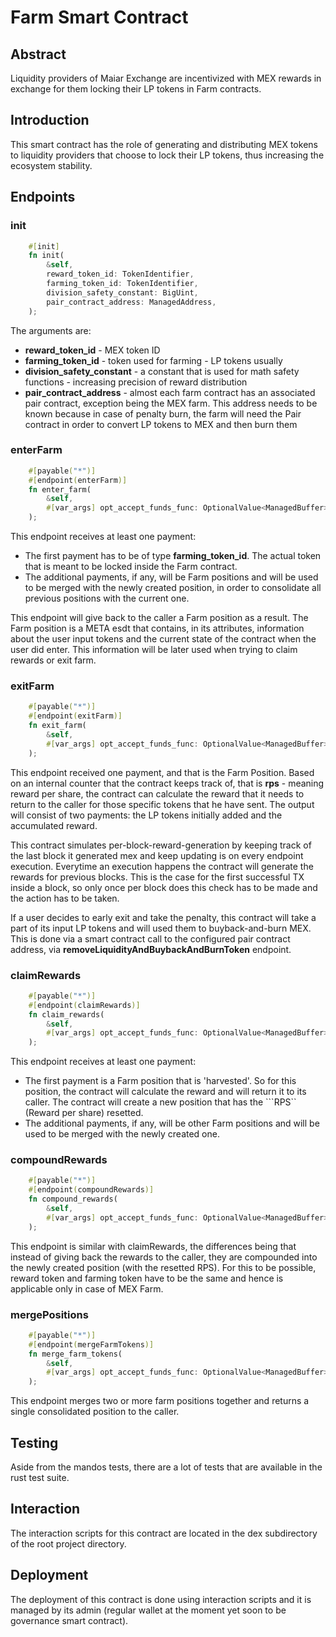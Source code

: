 # Farm Smart Contract

## Abstract

Liquidity providers of Maiar Exchange are incentivized with MEX rewards in exchange for them locking their LP tokens in Farm contracts.  

## Introduction

This smart contract has the role of generating and distributing MEX tokens to liquidity providers that choose to lock their LP tokens, thus increasing the ecosystem stability.

## Endpoints

### init

```rust
    #[init]
    fn init(
        &self,
        reward_token_id: TokenIdentifier,
        farming_token_id: TokenIdentifier,
        division_safety_constant: BigUint,
        pair_contract_address: ManagedAddress,
    );
```

The arguments are:

- __reward_token_id__ - MEX token ID
- __farming_token_id__ - token used for farming - LP tokens usually
- __division_safety_constant__ - a constant that is used for math safety functions - increasing precision of reward distribution
- __pair_contract_address__ - almost each farm contract has an associated pair contract, exception being the MEX farm. This address needs to be known because in case of penalty burn, the farm will need the Pair contract in order to convert LP tokens to MEX and then burn them

### enterFarm

```rust
    #[payable("*")]
    #[endpoint(enterFarm)]
    fn enter_farm(
        &self,
        #[var_args] opt_accept_funds_func: OptionalValue<ManagedBuffer>,
    );
```

This endpoint receives at least one payment:

- The first payment has to be of type __farming_token_id__. The actual token that is meant to be locked inside the Farm contract.
- The additional payments, if any, will be Farm positions and will be used to be merged with the newly created position, in order to consolidate all previous positions with the current one.

This endpoint will give back to the caller a Farm position as a result. The Farm position is a META esdt that contains, in its attributes, information about the user input tokens and the current state of the contract when the user did enter. This information will be later used when trying to claim rewards or exit farm.

### exitFarm

```rust
    #[payable("*")]
    #[endpoint(exitFarm)]
    fn exit_farm(
        &self,
        #[var_args] opt_accept_funds_func: OptionalValue<ManagedBuffer>,
    );
```

This endpoint received one payment, and that is the Farm Position. Based on an internal counter that the contract keeps track of, that is __rps__ - meaning reward per share, the contract can calculate the reward that it needs to return to the caller for those specific tokens that he have sent. The output will consist of two payments: the LP tokens initially added and the accumulated reward.

This contract simulates per-block-reward-generation by keeping track of the last block it generated mex and keep updating is on every endpoint execution. Everytime an execution happens the contract will generate the rewards for previous blocks. This is the case for the first successful TX inside a block, so only once per block does this check has to be made and the action has to be taken.

If a user decides to early exit and take the penalty, this contract will take a part of its input LP tokens and will used them to buyback-and-burn MEX. This is done via a smart contract call to the configured pair contract address, via __removeLiquidityAndBuybackAndBurnToken__ endpoint.

### claimRewards

```rust
    #[payable("*")]
    #[endpoint(claimRewards)]
    fn claim_rewards(
        &self,
        #[var_args] opt_accept_funds_func: OptionalValue<ManagedBuffer>,
    );
```

This endpoint receives at least one payment:

- The first payment is a Farm position that is 'harvested'. So for this position, the contract will calculate the reward and will return it to its caller. The contract will create a new position that has the ```RPS`` (Reward per share) resetted.
- The additional payments, if any, will be other Farm positions and will be used to be merged with the newly created one.

### compoundRewards

```rust
    #[payable("*")]
    #[endpoint(compoundRewards)]
    fn compound_rewards(
        &self,
        #[var_args] opt_accept_funds_func: OptionalValue<ManagedBuffer>,
    );
```

This endpoint is similar with claimRewards, the differences being that instead of giving back the rewards to the caller, they are compounded into the newly created position (with the resetted RPS). For this to be possible, reward token and farming token have to be the same and hence is applicable only in case of MEX Farm.

### mergePositions

```rust
    #[payable("*")]
    #[endpoint(mergeFarmTokens)]
    fn merge_farm_tokens(
        &self,
        #[var_args] opt_accept_funds_func: OptionalValue<ManagedBuffer>,
    );
```

This endpoint merges two or more farm positions together and returns a single consolidated position to the caller.

## Testing

Aside from the mandos tests, there are a lot of tests that are available in the rust test suite.

## Interaction

The interaction scripts for this contract are located in the dex subdirectory of the root project directory.

## Deployment

The deployment of this contract is done using interaction scripts and it is managed by its admin (regular wallet at the moment yet soon to be governance smart contract).
